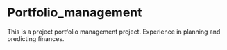 # Portfolio_management
This is a project portfolio management project.
Experience in planning and predicting finances.
